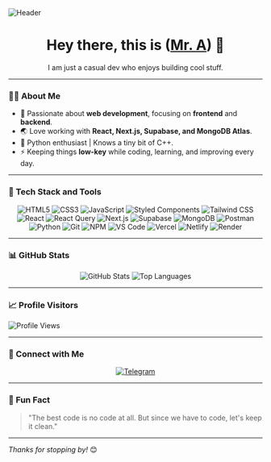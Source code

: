 <img src="https://capsule-render.vercel.app/api?type=waving&color=gradient&height=250&section=header&text=DummyCoder&fontSize=60&fontAlign=50&fontAlignY=45&desc=Casual%20Dev%20%7C%20Coding%20Enthusiast%20%7C%20Learning%20Every%20Day&descAlign=50&descAlignY=70" alt="Header">

<h1 align="center">Hey there, this is (<a href="https://github.com/dummyCoder3" target="_blank">Mr. A</a>) 👋</h1>
<p align="center">I am just a casual dev who enjoys building cool stuff.</p>

---

### 👨‍💻 About Me

- 🚀 Passionate about **web development**, focusing on **frontend** and **backend**.
- 🌏 Love working with **React, Next.js, Supabase, and MongoDB Atlas**.
- 🐍 Python enthusiast | Knows a tiny bit of C++.
- ⚡ Keeping things **low-key** while coding, learning, and improving every day.

---

### 🚀 Tech Stack and Tools

<p align="center">
  <img src="https://img.shields.io/badge/HTML5-E34F26?style=for-the-badge&logo=html5&logoColor=white" alt="HTML5">
  <img src="https://img.shields.io/badge/CSS3-1572B6?style=for-the-badge&logo=css3&logoColor=white" alt="CSS3">
  <img src="https://img.shields.io/badge/JavaScript-F7DF1E?style=for-the-badge&logo=javascript&logoColor=black" alt="JavaScript">
  <img src="https://img.shields.io/badge/Styled%20Components-DB7093?style=for-the-badge&logo=styled-components&logoColor=white" alt="Styled Components">
  <img src="https://img.shields.io/badge/Tailwind%20CSS-06B6D4?style=for-the-badge&logo=tailwindcss&logoColor=white" alt="Tailwind CSS">
  <img src="https://img.shields.io/badge/React-61DAFB?style=for-the-badge&logo=react&logoColor=black" alt="React">
  <img src="https://img.shields.io/badge/React%20Query-FF4154?style=for-the-badge&logo=react-query&logoColor=white" alt="React Query">
  <img src="https://img.shields.io/badge/Next.js-000000?style=for-the-badge&logo=next.js&logoColor=white" alt="Next.js">
  <img src="https://img.shields.io/badge/Supabase-3ECF8E?style=for-the-badge&logo=supabase&logoColor=white" alt="Supabase">
  <img src="https://img.shields.io/badge/MongoDB-47A248?style=for-the-badge&logo=mongodb&logoColor=white" alt="MongoDB">
  <img src="https://img.shields.io/badge/Postman-FF6C37?style=for-the-badge&logo=postman&logoColor=white" alt="Postman">
  <img src="https://img.shields.io/badge/Python-3776AB?style=for-the-badge&logo=python&logoColor=white" alt="Python">
  <img src="https://img.shields.io/badge/Git-F05032?style=for-the-badge&logo=git&logoColor=white" alt="Git">
  <img src="https://img.shields.io/badge/NPM-CB3837?style=for-the-badge&logo=npm&logoColor=white" alt="NPM">
  <img src="https://img.shields.io/badge/VS%20Code-0078D4?style=for-the-badge&logo=visual-studio-code&logoColor=white" alt="VS Code">
  <img src="https://img.shields.io/badge/Vercel-000000?style=for-the-badge&logo=vercel&logoColor=white" alt="Vercel">
  <img src="https://img.shields.io/badge/Netlify-00C7B7?style=for-the-badge&logo=netlify&logoColor=white" alt="Netlify">
  <img src="https://img.shields.io/badge/Render-4D4DFF?style=for-the-badge&logo=render&logoColor=white" alt="Render">
</p>

---

### 📊 GitHub Stats

<p align="center">
  <img src="https://github-readme-stats.vercel.app/api?username=dummycoder&show_icons=true&theme=radical" alt="GitHub Stats">
  <img src="https://github-readme-stats.vercel.app/api/top-langs/?username=dummycoder&layout=compact&langs_count=6&theme=radical&exclude_repo=javascript,python" alt="Top Languages">
</p>

---

### 📈 Profile Visitors

![Profile Views](https://komarev.com/ghpvc/?username=dummycoder&color=blue&style=flat-square)

---

### 🌟 Connect with Me

<p align="center">
  <a href="https://t.me/Anonymo2022"><img src="https://img.shields.io/badge/Telegram-2CA5E0?style=for-the-badge&logo=telegram&logoColor=white" alt="Telegram"></a>
</p>

---

### 📝 Fun Fact

> "The best code is no code at all. But since we have to code, let's keep it clean."

---

_Thanks for stopping by!_ 😊
